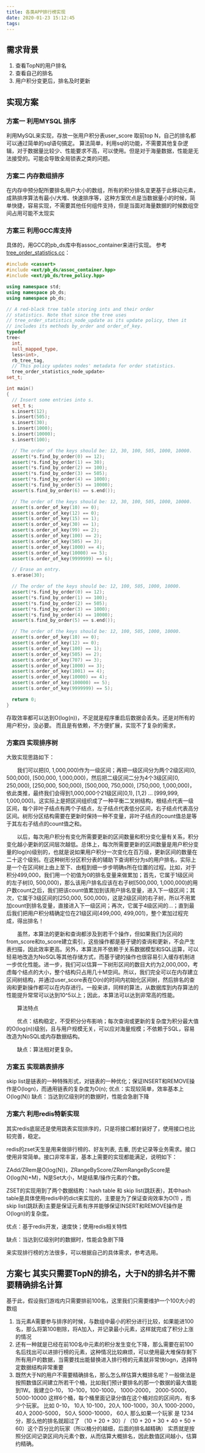 ```yaml
---
title: 各类APP排行榜实现
date: 2020-01-23 15:12:45
tags:
---
```


## 需求背景
1. 查看TopN的用户排名
2. 查看自己的排名
3. 用户积分变更后，排名及时更新

## 实现方案
### 方案一 利用MYSQL 排序
利用MySQL来实现，存放一张用户积分表user_score
取前top N，自己的排名都可以通过简单的sql语句搞定。
算法简单，利用sql的功能，不需要其他复杂逻辑，对于数据量比较少、性能要求不高，可以使用。但是对于海量数据，性能是无法接受的。可能会导致全局锁表之类的问题。

### 方案二 内存数组排序
在内存中预分配所要排名用户大小的数组，所有的积分排名变更基于此移动元素，成熟排序算法有最小/大堆、快速排序等，这种方案优点是当数据量小的时候，简单快捷，容易实现，不需要其他任何组件支持，但是当面对海量数据的时候数组空间占用可能不太现实

### 方案三 利用GCC库支持
具体的，用GCC的pb_ds库中有assoc_container来进行实现。
参考[tree_order_statistics.cc](https://opensource.apple.com/source/llvmgcc42/llvmgcc42-2336.9/libstdc++-v3/testsuite/ext/pb_ds/example/tree_order_statistics.cc)：
```cpp
#include <cassert>
#include <ext/pb_ds/assoc_container.hpp>
#include <ext/pb_ds/tree_policy.hpp>

using namespace std;
using namespace pb_ds;
using namespace pb_ds;

// A red-black tree table storing ints and their order
// statistics. Note that since the tree uses
// tree_order_statistics_node_update as its update policy, then it
// includes its methods by_order and order_of_key.
typedef
tree<
  int,
  null_mapped_type,
  less<int>,
  rb_tree_tag,
  // This policy updates nodes' metadata for order statistics.
  tree_order_statistics_node_update>
set_t;

int main()
{
  // Insert some entries into s.
  set_t s;
  s.insert(12);
  s.insert(505);
  s.insert(30);
  s.insert(1000);
  s.insert(10000);
  s.insert(100);

  // The order of the keys should be: 12, 30, 100, 505, 1000, 10000.
  assert(*s.find_by_order(0) == 12);
  assert(*s.find_by_order(1) == 30);
  assert(*s.find_by_order(2) == 100);
  assert(*s.find_by_order(3) == 505);
  assert(*s.find_by_order(4) == 1000);
  assert(*s.find_by_order(5) == 10000);
  assert(s.find_by_order(6) == s.end());

  // The order of the keys should be: 12, 30, 100, 505, 1000, 10000.
  assert(s.order_of_key(10) == 0);
  assert(s.order_of_key(12) == 0);
  assert(s.order_of_key(15) == 1);
  assert(s.order_of_key(30) == 1);
  assert(s.order_of_key(99) == 2);
  assert(s.order_of_key(100) == 2);
  assert(s.order_of_key(505) == 3);
  assert(s.order_of_key(1000) == 4);
  assert(s.order_of_key(10000) == 5);
  assert(s.order_of_key(9999999) == 6);

  // Erase an entry.
  s.erase(30);

  // The order of the keys should be: 12, 100, 505, 1000, 10000.
  assert(*s.find_by_order(0) == 12);
  assert(*s.find_by_order(1) == 100);
  assert(*s.find_by_order(2) == 505);
  assert(*s.find_by_order(3) == 1000);
  assert(*s.find_by_order(4) == 10000);
  assert(s.find_by_order(5) == s.end());

  // The order of the keys should be: 12, 100, 505, 1000, 10000.
  assert(s.order_of_key(10) == 0);
  assert(s.order_of_key(12) == 0);
  assert(s.order_of_key(100) == 1);
  assert(s.order_of_key(505) == 2);
  assert(s.order_of_key(707) == 3);
  assert(s.order_of_key(1000) == 3);
  assert(s.order_of_key(1001) == 4);
  assert(s.order_of_key(10000) == 4);
  assert(s.order_of_key(100000) == 5);
  assert(s.order_of_key(9999999) == 5);

  return 0;
}
```
存取效率都可以达到O(log(n))，不足就是程序重启后数据会丢失。还是对所有的用户积分，没必要。
而且是有依赖，不方便扩展，实现不了复杂的需求，

### 方案四 实现排序树

大致实现思路如下：


　　我们可以把[0, 1,000,000)作为一级区间；再把一级区间分为两个2级区间[0, 500,000), [500,000, 1,000,000)，然后把二级区间二分为4个3级区间[0, 250,000), [250,000, 500,000), [500,000, 750,000), [750,000, 1,000,000)，依此类推，最终我们会得到1,000,000个21级区间[0,1), [1,2) … [999,999, 1,000,000)。这实际上是把区间组织成了一种平衡二叉树结构，根结点代表一级区间，每个非叶子结点有两个子结点，左子结点代表低分区间，右子结点代表高分区间。树形分区结构需要在更新时保持一种不变量，非叶子结点的count值总是等于其左右子结点的count值之和。


　　以后，每次用户积分有变化所需要更新的区间数量和积分变化量有关系，积分变化越小更新的区间层次越低。总体上，每次所需要更新的区间数量是用户积分变量的log(n)级别的，也就是说如果用户积分一次变化在百万级，更新区间的数量在二十这个级别。在这种树形分区积分表的辅助下查询积分为s的用户排名，实际上是一个在区间树上由上至下、由粗到细一步步明确s所在位置的过程。比如，对于积分499,000，我们用一个初值为0的排名变量来做累加；首先，它属于1级区间的左子树[0, 500,000)，那么该用户排名应该在右子树[500,000, 1,000,000)的用户数count之后，我们把该count值累加到该用户排名变量，进入下一级区间；其次，它属于3级区间的[250,000, 500,000)，这是2级区间的右子树，所以不用累加count到排名变量，直接进入下一级区间；再次，它属于4级区间的…；直到最后我们把用户积分精确定位在21级区间[499,000, 499,001)，整个累加过程完成，得出排名！


　　虽然，本算法的更新和查询都涉及到若干个操作，但如果我们为区间的from_score和to_score建立索引，这些操作都是基于键的查询和更新，不会产生表扫描，因此效率更高。另外，本算法并不依赖于关系数据模型和SQL运算，可以轻易地改造为NoSQL等其他存储方式，而基于键的操作也很容易引入缓存机制进一步优化性能。进一步，我们可以估算一下树形区间的数目大约为2,000,000，考虑每个结点的大小，整个结构只占用几十M空间。所以，我们完全可以在内存建立区间树结构，并通过user_score表在O(n)的时间内初始化区间树，然后排名的查询和更新操作都可以在内存进行。一般来讲，同样的算法，从数据库到内存算法的性能提升常常可以达到10^5以上；因此，本算法可以达到非常高的性能。


　　算法特点


　　优点：结构稳定，不受积分分布影响；每次查询或更新的复杂度为积分最大值的O(log(n))级别，且与用户规模无关，可以应对海量规模；不依赖于SQL，容易改造为NoSQL或内存数据结构。


　　缺点：算法相对更复杂。

### 方案五 实现跳表排序

skip list是链表的一种特殊形式，对链表的一种优化；保证INSERT和REMOVE操作是O(logn)，而通用链表的复杂度为O(n);
优点：实现较简单，效率基本上O(log(N))
缺点：当达到亿级别时的数据时，性能会急剧下降

### 方案六 利用redis特新实现
其实redis底层还是使用跳表实现排序的，只是将接口都封装好了，使用接口也比较完善，稳定。

redis的zset天生是用来做排行榜的、好友列表, 去重, 历史记录等业务需求。接口使用非常简单。接口非常丰富，基本上需要的实现都能满足，说明如下：

ZAdd/ZRem是O(log(N))，ZRangeByScore/ZRemRangeByScore是O(log(N)+M)，N是Set大小，M是结果/操作元素的个数。

ZSET的实现用到了两个数据结构：hash table 和 skip list(跳跃表)，其中hash table是具体使用redis中的dict来实现的，主要是为了保证查询效率为O(1) ，而skip list(跳跃表)主要是保证元素有序并能够保证INSERT和REMOVE操作是O(logn)的复杂度。

优点：基于redis开发，速度快；使用redis相关特性

缺点：当达到亿级别时的数据时，性能会急剧下降

来实现排行榜的方法很多，可以根据自己的具体需求，参考选用。

## 方案七 其实只需要TopN的排名，大于N的排名并不需要精确排名计算

基于此，假设我们游戏内只需要排前100名，这里我们只需要维护一个100大小的数组
1. 当元素A需要参与排序的时候，与数组中最小的积分进行比较，如果能进100名，那么将第100剔除，将A加入，并记录最小元素，这样就完成了积分上涨的情况
2. 还有一种就是已经在前100名中元素的积分发生变化下降，那么需要在前100名后找出可以进排行榜的元素，这种情况比较麻烦，可以使用最大堆保存剩下所有用户的数据，当需要找出能替换进入排行榜的元素就非常快logn，选择特定数据结构非常重要
3. 既然大于N的用户不需要精确排名，那么怎么样估算大概排名呢？一般做法是按照数值区间建立所若干个桶，比如我们预计要排名的那一个数据的最大值能到1W。我建立0-10， 10-100，100-1000， 1000-2000， 2000-5000， 5000-10000 这样6个桶，每个桶里面记录分值在这个桶对应的区间内，有多少个玩家。 比如
0-10， 10人
10-100，20人
100-1000，30人
1000-2000， 40人
2000-5000， 50人
5000-10000， 60人
那么如果一个玩家 是 1234分，那么他的排名就超过了 （10 + 20 + 30）/ （10 + 20 + 30 + 40 + 50 + 60）这个百分比的玩家（所以桶分的越细，后面的排名越精确）
实质就是按照分区间记录区间内元素个数，从而估算大概排名，因此数值区间越小，估算约精确。


